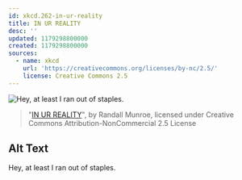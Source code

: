 ```yaml
---
id: xkcd.262-in-ur-reality
title: IN UR REALITY
desc: ''
updated: 1179298800000
created: 1179298800000
sources:
  - name: xkcd
    url: 'https://creativecommons.org/licenses/by-nc/2.5/'
    license: Creative Commons 2.5
---
```

![Hey, at least I ran out of staples.](https://imgs.xkcd.com/comics/in_ur_reality.png)
> "[IN UR REALITY](https://xkcd.com/262/)", by Randall Munroe, licensed under Creative Commons Attribution-NonCommercial 2.5 License

## Alt Text
Hey, at least I ran out of staples.
